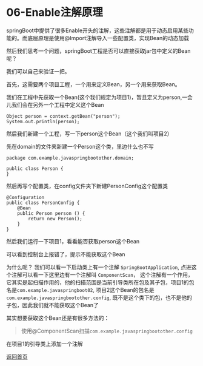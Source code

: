 
# 06-Enable注解原理

springBoot中提供了很多Enable开头的注解，这些注解都是用于动态启用某些功能的。而底层原理是使用@Import注解导入一些配置类，实现Bean的动态加载

然后我们思考一个问题，springBoot工程是否可以直接获取jar包中定义的Bean呢？

我们可以自己来验证一把。

首先，这需要两个项目工程，一个用来定义Bean，另一个用来获取Bean。

我们在工程中先获取一个Bean(这个我们规定为项目1)，暂且定义为person,一会儿我们会在另外一个工程中定义这个Bean

```
Object person = context.getBean("person");
System.out.println(person);
```

然后我们新建一个工程，写一下person这个Bean（这个我们叫项目2）

先在domain的文件夹新建一个Person这个类，里边什么也不写
```
package com.example.javaspringbootother.domain;

public class Person {
}
```
然后再写个配置类，在config文件夹下新建PersonConfig这个配置类
```
@Configuration
public class PersonConfig {
    @Bean
    public Person person () {
        return new Person();
    } 
}
```

然后我们运行一下项目1，看看能否获取person这个Bean

可以看到控制台上报错了，提示不能获取这个Bean

为什么呢？ 我们可以看一下启动类上有一个注解 `SpringBootApplication`, 点进这个注解可以看一下这里边有一个注解叫
`ComponentScan`， 这个注解有一个作用，它其实是起扫描作用的，他的扫描范围是当前引导类所在包及其子包，项目1的包名是`com.example.javaspringboot02`,
项目2这个Bean的包名是 `com.example.javaspringbootother.config`, 既不是这个类下的包，也不是他的子包，因此我们就不能获取这个Bean了

其实想要获取这个Bean还是有很多方法的：
> 使用@ComponentScan扫描`com.example.javaspringbootother.config`

在项目1的引导类上添加一个注解









[返回首页](../README.md)